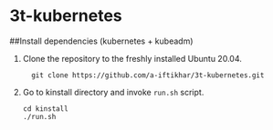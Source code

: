 # 3t-kubernetes

##Install dependencies (kubernetes + kubeadm)
1. Clone the repository to the freshly installed Ubuntu 20.04.

         git clone https://github.com/a-iftikhar/3t-kubernetes.git
     

  2. Go to kinstall directory and invoke `run.sh` script.
         
         cd kinstall
         ./run.sh  
